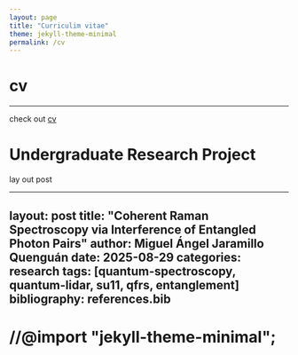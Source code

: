 ```yaml
---
layout: page
title: "Curriculim vitae"
theme: jekyll-theme-minimal
permalink: /cv
---
```

# cv
---
check out [cv][cv]

[cv]: https://m16u3lll.github.io/MiguelJaramillo/cv


# Undergraduate Research Project

lay out post

---
layout: post
title: "Coherent Raman Spectroscopy via Interference of Entangled Photon Pairs"
author: Miguel Ángel Jaramillo Quenguán
date: 2025-08-29
categories: research
tags: [quantum-spectroscopy, quantum-lidar, su11, qfrs, entanglement]
bibliography: references.bib
---
# //@import "jekyll-theme-minimal";
